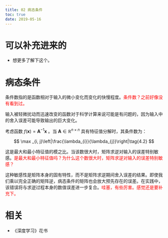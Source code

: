 ```yaml
---
title: 02 病态条件
toc: true
date: 2019-05-16
---
```

# 可以补充进来的

- 想更多了解下这个。

# 病态条件

条件数指的是函数相对于输入的微小变化而变化的快慢程度。<span style="color:red;">条件数？之前好像没有看到过。</span>

输入被轻微扰动而迅速改变的函数对于科学计算来说可能是有问题的，因为输入中的舍入误差可能导致输出的巨大变化。

考虑函数 $f(\boldsymbol{x})=\boldsymbol{A}^{-1} \boldsymbol{x}$ 。当 $\boldsymbol{A} \in \mathbb{R}^{n \times n}$ 具有特征值分解时，其条件数为：


$$
\max _{i, j}\left|\frac{\lambda_{i}}{\lambda_{j}}\right|\tag{4.2}
$$


这是最大和最小特征值的模之比。当该数很大时，矩阵求逆对输入的误差特别敏感。<span style="color:red;">是最大和最小特征值吗？为什么这个数很大时，矩阵求逆对输入的误差特别敏感？</span>

这种敏感性是矩阵本身的固有特性，而不是矩阵求逆期间舍入误差的结果。即使我们乘以完全正确的矩阵逆，病态条件的矩阵也会放大预先存在的误差。在实践中，该错误将与求逆过程本身的数值误差进一步复合。<span style="color:red;">哇塞，有些厉害。感觉还是要补充下。</span>



# 相关

- 《深度学习》花书
